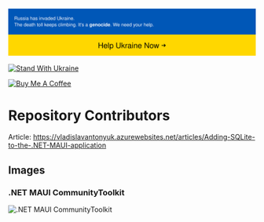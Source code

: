 [![Stand With Ukraine](https://raw.githubusercontent.com/vshymanskyy/StandWithUkraine/main/banner2-direct.svg)](https://stand-with-ukraine.pp.ua)

[![Stand With Ukraine](https://img.shields.io/badge/made_in-ukraine-ffd700.svg?labelColor=0057b7)](https://stand-with-ukraine.pp.ua)

[![Buy Me A Coffee](https://cdn.buymeacoffee.com/buttons/v2/default-blue.png)](https://www.buymeacoffee.com/vlad.antonyuk)

# Repository Contributors

Article: https://vladislavantonyuk.azurewebsites.net/articles/Adding-SQLite-to-the-.NET-MAUI-application

## Images

### .NET MAUI CommunityToolkit

![.NET MAUI CommunityToolkit](https://ik.imagekit.io/VladislavAntonyuk/vladislavantonyuk/articles/14/sqlite2.png)